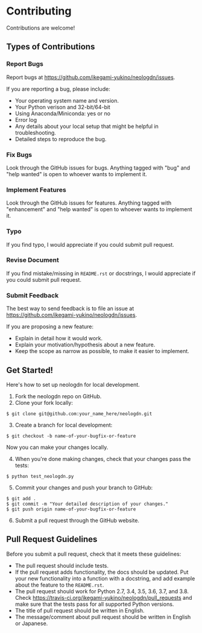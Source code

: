 # Contributing
Contributions are welcome!

## Types of Contributions
### Report Bugs
Report bugs at https://github.com/ikegami-yukino/neologdn/issues.

If you are reporting a bug, please include:

- Your operating system name and version.
- Your Python verison and 32-bit/64-bit
- Using Anaconda/Miniconda: yes or no
- Error log
- Any details about your local setup that might be helpful in troubleshooting.
- Detailed steps to reproduce the bug.

### Fix Bugs
Look through the GitHub issues for bugs. Anything tagged with "bug" and "help wanted" is open to whoever wants to implement it.

### Implement Features
Look through the GitHub issues for features. Anything tagged with "enhancement" and "help wanted" is open to whoever wants to implement it.

### Typo
If you find typo, I would appreciate if you could submit pull request.

### Revise Document
If you find mistake/missing in `README.rst` or docstrings, I would appreciate if you could submit pull request.

### Submit Feedback
The best way to send feedback is to file an issue at https://github.com/ikegami-yukino/neologdn/issues.

If you are proposing a new feature:

- Explain in detail how it would work.
- Explain your motivation/hypothesis about a new feature.
- Keep the scope as narrow as possible, to make it easier to implement.

## Get Started!
Here's how to set up neologdn for local development.

1. Fork the neologdn repo on GitHub.
2. Clone your fork locally:
```
$ git clone git@github.com:your_name_here/neologdn.git
```

3. Create a branch for local development:

```
$ git checkout -b name-of-your-bugfix-or-feature
```
Now you can make your changes locally.

4. When you're done making changes, check that your changes pass the tests:

```
$ python test_neologdn.py
```

5. Commit your changes and push your branch to GitHub:

```
$ git add .
$ git commit -m "Your detailed description of your changes."
$ git push origin name-of-your-bugfix-or-feature
```

6. Submit a pull request through the GitHub website.

## Pull Request Guidelines
Before you submit a pull request, check that it meets these guidelines:

- The pull request should include tests.
- If the pull request adds functionality, the docs should be updated. Put your new functionality into a function with a docstring, and add example about the feature to the `README.rst`.
- The pull request should work for Python 2.7, 3.4, 3.5, 3.6, 3.7, and 3.8. Check https://travis-ci.org/ikegami-yukino/neologdn/pull_requests and make sure that the tests pass for all supported Python versions.
- The title of pull request should be written in English.
- The message/comment about pull request should be written in English or Japanese.
